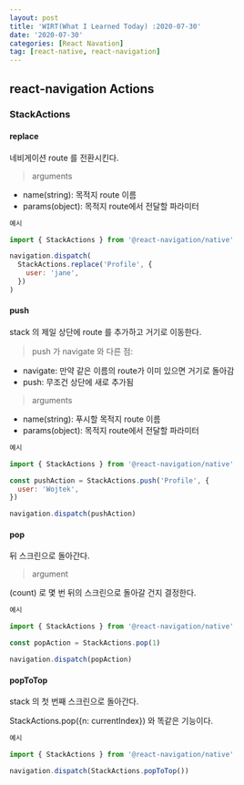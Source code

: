 ```yaml
---
layout: post
title: 'WIRT(What I Learned Today) :2020-07-30'
date: '2020-07-30'
categories: [React Navation]
tag: [react-native, react-navigation]
---
```


## react-navigation Actions

### StackActions

#### replace

네비게이션 route 를 전환시킨다.

> arguments

- name(string): 목적지 route 이름
- params(object): 목적지 route에서 전달할 파라미터

```javascript
예시

import { StackActions } from '@react-navigation/native'

navigation.dispatch(
  StackActions.replace('Profile', {
    user: 'jane',
  })
)
```

#### push

stack 의 제일 상단에 route 를 추가하고 거기로 이동한다.

> push 가 navigate 와 다른 점:

- navigate: 만약 같은 이름의 route가 이미 있으면 거기로 돌아감
- push: 무조건 상단에 새로 추가됨

> arguments

- name(string): 푸시할 목적지 route 이름
- params(object): 목적지 route에서 전달할 파라미터

```javascript
예시

import { StackActions } from '@react-navigation/native'

const pushAction = StackActions.push('Profile', {
  user: 'Wojtek',
})

navigation.dispatch(pushAction)
```

#### pop

뒤 스크린으로 돌아간다.

> argument

(count) 로 몇 번 뒤의 스크린으로 돌아갈 건지 결정한다.

```javascript
예시

import { StackActions } from '@react-navigation/native'

const popAction = StackActions.pop(1)

navigation.dispatch(popAction)
```

#### popToTop

stack 의 첫 번째 스크린으로 돌아간다.

StackActions.pop({n: currentIndex}) 와 똑같은 기능이다.

```javascript
예시

import { StackActions } from '@react-navigation/native'

navigation.dispatch(StackActions.popToTop())
```
